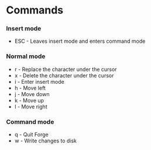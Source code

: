 # Commands

### Insert mode
- ESC - Leaves insert mode and enters command mode

### Normal mode
- r - Replace the character under the cursor
- x - Delete the character under the cursor
- i - Enter insert mode
- h - Move left
- j - Move down
- k - Move up
- l - Move right

### Command mode
- q - Quit Forge
- w - Write changes to disk
